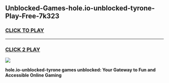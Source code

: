 
## Unblocked-Games-hole.io-unblocked-tyrone-Play-Free-7k323
<h3>
<a href="https://premium76.site?title=hole.io-unblocked-tyrone&ref=24M">CLICK TO PLAY</a></h3>
<hr>

<h3>
<a href="https://premium76.site?title=hole.io-unblocked-tyrone&ref=24M">CLICK 2 PLAY</a>
  
</h3>

<a href="https://premium76.site?title=hole.io-unblocked-tyrone&ref=24M"><img src="https://clearcache.store/games.png"></a>


**hole.io-unblocked-tyrone games unblocked: Your Gateway to Fun and Accessible Online Gaming**

